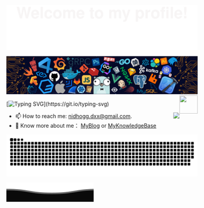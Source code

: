 ![](assets/Bottom_up.svg)

<!--   my-header-img -->
![](./src/header_.png)
<a href="https://www.python.org/"><img src="https://upload.wikimedia.org/wikipedia/commons/c/c3/Python-logo-notext.svg" align="right" height="48" width="48" ></a>


<!--   my-ticker --> 
[![Typing SVG](https://readme-typing-svg.herokuapp.com?font=Lugrasimo&pause=1000&center=true&vCenter=true&width=634&lines=Hi+there+%F0%9F%91%8B%2C+I+am+AustinDeng.;Welcome+to+my+GitHub+homepage.;I+graduated+from+USTC.+;Now+I+am+working+in+Shenzhen.;I+believe+that+world+is+powered+by+solitude.;Ask+me+about+anything+%F0%9F%98%84.)](https://git.io/typing-svg)

<img align="right" src="https://github-readme-stats.vercel.app/api?username=AustinDeng&show_icons=true&count_private=true&hide_border=true&cache_seconds=1900"/>


- :mailbox: How to reach me: nidhogg.dxx@gmail.com.
- :rocket: Know more about me： [MyBlog](https://austindeng.github.io/) or [MyKnowledgeBase](https://austindeng.github.io/Notebook/)  


<picture>
  <source media="(prefers-color-scheme: dark)" srcset="https://raw.githubusercontent.com/AustinDeng/AustinDeng/output/github-contribution-grid-snake-dark.svg">
  <source media="(prefers-color-scheme: light)" srcset="https://raw.githubusercontent.com/AustinDeng/AustinDeng/output/github-contribution-grid-snake.svg">
  <img alt="github contribution grid snake animcdation" src="https://raw.githubusercontent.com/AustinDeng/AustinDeng/output/github-contribution-grid-snake.svg">
</picture>


![](assets/Bottom_down.svg)